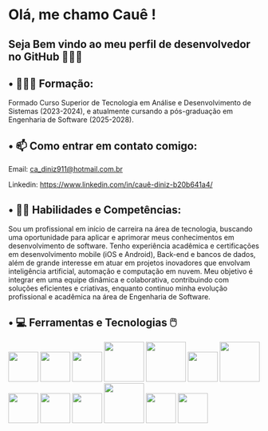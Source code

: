 # Olá, me chamo Cauê ! 

## Seja Bem vindo ao meu perfil de desenvolvedor no GitHub 👨🏻‍💻


## • 👨🏼‍🎓 Formação:

Formado Curso Superior de Tecnologia em Análise e Desenvolvimento de Sistemas (2023-2024), e atualmente cursando a pós-graduação em Engenharia de Software (2025-2028).



## • 📫 Como entrar em contato comigo:

Email: ca_diniz911@hotmail.com.br

Linkedin: https://www.linkedin.com/in/cauê-diniz-b20b641a4/



## • ✍🏼 Habilidades e Competências:

Sou um profissional em início de carreira na área de tecnologia, buscando uma oportunidade para aplicar e aprimorar meus conhecimentos em desenvolvimento de software. Tenho experiência acadêmica e certificações em desenvolvimento mobile (iOS e Android), Back-end e bancos de dados, além de grande interesse em atuar em projetos inovadores que envolvam inteligência artificial, automação e computação em nuvem. Meu objetivo é integrar em uma equipe dinâmica e colaborativa, contribuindo com soluções eficientes e criativas, enquanto continuo minha evolução profissional e acadêmica na área de Engenharia de Software.


## • 💻 Ferramentas e Tecnologias 🖱️

<img loading="lazy" src="https://cdn.jsdelivr.net/gh/devicons/devicon@latest/icons/javascript/javascript-original.svg" width="60" height="60"/> <img loading="lazy" src="https://cdn.jsdelivr.net/gh/devicons/devicon@latest/icons/oracle/oracle-original.svg" width="60" height="60"/> <img loading="lazy" src="https://cdn.jsdelivr.net/gh/devicons/devicon@latest/icons/csharp/csharp-original.svg" width="60" height="60"/> <img loading="lazy" src="https://cdn.jsdelivr.net/gh/devicons/devicon@latest/icons/swift/swift-original-wordmark.svg" width="80" height="80"/> <img loading="lazy" src="https://cdn.jsdelivr.net/gh/devicons/devicon@latest/icons/androidstudio/androidstudio-original-wordmark.svg" width="80" height="80"/> <img loading="lazy" src="https://cdn.jsdelivr.net/gh/devicons/devicon@latest/icons/azuresqldatabase/azuresqldatabase-original.svg" width="60" height="60"/> <img loading="lazy" src="https://cdn.jsdelivr.net/gh/devicons/devicon@latest/icons/eclipse/eclipse-original-wordmark.svg" width="80" height="80"/> <img loading="lazy" src="https://cdn.jsdelivr.net/gh/devicons/devicon@latest/icons/intellij/intellij-original.svg" width="60" height="60"/> <img loading="lazy" src="https://cdn.jsdelivr.net/gh/devicons/devicon@latest/icons/python/python-original.svg" width="60" height="60"/> <img loading="lazy" src="https://cdn.jsdelivr.net/gh/devicons/devicon@latest/icons/sqldeveloper/sqldeveloper-original.svg" width="60" height="60"/> <img loading="lazy" src="https://cdn.jsdelivr.net/gh/devicons/devicon@latest/icons/swagger/swagger-original-wordmark.svg" width="80" height="80"/> <img loading="lazy" src="https://cdn.jsdelivr.net/gh/devicons/devicon@latest/icons/tomcat/tomcat-original-wordmark.svg" width="60" height="60"/> <img loading="lazy" src="https://cdn.jsdelivr.net/gh/devicons/devicon@latest/icons/visualstudio/visualstudio-original.svg" width="60" height="60"/>


